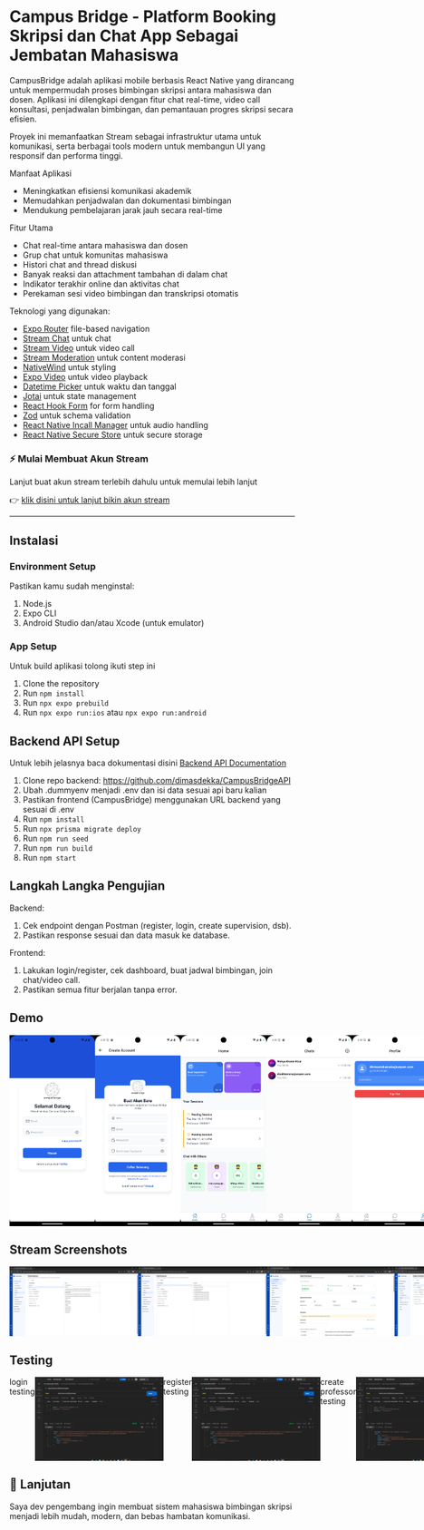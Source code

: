 # Campus Bridge - Platform Booking Skripsi dan Chat App Sebagai Jembatan Mahasiswa

CampusBridge adalah aplikasi mobile berbasis React Native yang dirancang untuk mempermudah proses bimbingan skripsi antara mahasiswa dan dosen. Aplikasi ini dilengkapi dengan fitur chat real-time, video call konsultasi, penjadwalan bimbingan, dan pemantauan progres skripsi secara efisien.

Proyek ini memanfaatkan Stream sebagai infrastruktur utama untuk komunikasi, serta berbagai tools modern untuk membangun UI yang responsif dan performa tinggi.

Manfaat Aplikasi

- Meningkatkan efisiensi komunikasi akademik
- Memudahkan penjadwalan dan dokumentasi bimbingan
- Mendukung pembelajaran jarak jauh secara real-time

Fitur Utama

- Chat real-time antara mahasiswa dan dosen
- Grup chat untuk komunitas mahasiswa
- Histori chat and thread diskusi
- Banyak reaksi dan attachment tambahan di dalam chat
- Indikator terakhir online dan aktivitas chat
- Perekaman sesi video bimbingan dan transkripsi otomatis

Teknologi yang digunakan:

- [Expo Router](https://docs.expo.dev/routing/introduction/) file-based navigation
- [Stream Chat](https://getstream.io/chat/docs/react-native/) untuk chat
- [Stream Video](https://getstream.io/video/docs/react-native/) untuk video call
- [Stream Moderation](https://getstream.io/moderation/docs/) untuk content moderasi
- [NativeWind](https://www.nativewind.dev/) untuk styling
- [Expo Video](https://docs.expo.dev/versions/latest/sdk/video/) untuk video playback
- [Datetime Picker](@react-native-community/datetimepicker) untuk waktu dan tanggal
- [Jotai](https://jotai.pmnd.rs/) untuk state management
- [React Hook Form](https://react-hook-form.com/) for form handling
- [Zod](https://zod.dev/) untuk schema validation
- [React Native Incall Manager](https://github.com/react-native-incall-manager/react-native-incall-manager) untuk audio handling
- [React Native Secure Store](https://github.com/react-native-securestore/react-native-securestore) untuk secure storage

### ⚡ Mulai Membuat Akun Stream

Lanjut buat akun stream terlebih dahulu untuk memulai lebih lanjut

👉 [klik disini untuk lanjut bikin akun stream](https://getstream.io/maker-account/)

---

## Instalasi

### Environment Setup

Pastikan kamu sudah menginstal:

1. Node.js
2. Expo CLI
3. Android Studio dan/atau Xcode (untuk emulator)

### App Setup

Untuk build aplikasi tolong ikuti step ini

1. Clone the repository
2. Run `npm install`
3. Run `npx expo prebuild`
4. Run `npx expo run:ios` atau `npx expo run:android`

## Backend API Setup

Untuk lebih jelasnya baca dokumentasi disini [Backend API Documentation](https://github.com/dimasdekka/CampusBridgeAPI)

1. Clone repo backend: https://github.com/dimasdekka/CampusBridgeAPI
2. Ubah .dummyenv menjadi .env dan isi data sesuai api baru kalian
3. Pastikan frontend (CampusBridge) menggunakan URL backend yang sesuai di .env
4. Run `npm install`
5. Run `npx prisma migrate deploy`
6. Run `npm run seed`
7. Run `npm run build`
8. Run `npm start`

## Langkah Langka Pengujian

Backend:

1. Cek endpoint dengan Postman (register, login, create supervision, dsb).
2. Pastikan response sesuai dan data masuk ke database.

Frontend:

1. Lakukan login/register, cek dashboard, buat jadwal bimbingan, join chat/video call.
2. Pastikan semua fitur berjalan tanpa error.

## Demo

<div style="display: flex; flex-direction: 'row';">
<img src="./screenshots/1.png" width=30%>
<img src="./screenshots/2.png" width=30%>
<img src="./screenshots/3.png" width=30%>
<img src="./screenshots/4.png" width=30%>
<img src="./screenshots/5.png" width=30%>
<img src="./screenshots/6.png" width=30%>
<img src="./screenshots/7.png" width=30%>
<img src="./screenshots/8.png" width=30%>
<img src="./screenshots/9.png" width=30%>
<img src="./screenshots/10.png" width=30%>
<img src="./screenshots/11.png" width=30%>
<img src="./screenshots/12.png" width=30%>
<img src="./screenshots/13.png" width=30%>
<img src="./screenshots/14.png" width=30%>

</div>

## Stream Screenshots

<div style="display: flex; flex-direction: 'row';">
<img src="./screenshots/stream1.png" width=45%>
<img src="./screenshots/stream2.png" width=45%>
<img src="./screenshots/stream3.png" width=45%>
<img src="./screenshots/stream4.png" width=45%>
</div>

## Testing

<div style="display: flex; flex-direction: 'row';">
login testing
<img src="./screenshots/testing1.png" width=45%>
register testing
<img src="./screenshots/testing2.png" width=45%>
create professor testing
<img src="./screenshots/testing3.png" width=45%>
</div>

## 🚀 Lanjutan

Saya dev pengembang ingin membuat sistem mahasiswa bimbingan skripsi menjadi lebih mudah, modern, dan bebas hambatan komunikasi.
